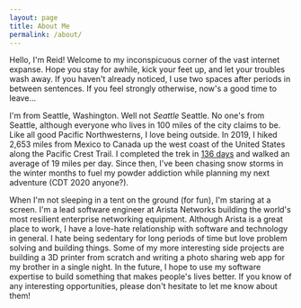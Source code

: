 ```yaml
---
layout: page
title: About Me
permalink: /about/
---
```


Hello, I'm Reid!  Welcome to my inconspicuous corner of the vast internet expanse.  Hope you stay for awhile, kick your feet up, and let your troubles wash away.  If you haven't already noticed, I use two spaces after periods in between sentences.  If you feel strongly otherwise, now's a good time to leave...

I'm from Seattle, Washington.  Well not *Seattle* Seattle.  No one's from Seattle, although everyone who lives in 100 miles of the city claims to be.  Like all good Pacific Northwesterns, I love being outside.  In 2019, I hiked 2,653 miles from Mexico to Canada up the west coast of the United States along the Pacific Crest Trail.  I completed the trek in [136 days](https://docs.google.com/spreadsheets/d/1VUCHmCiV1qDBgHM5udxTyLRSyirUIyrnapkPBt5erpY/edit#gid=0) and walked an average of 19 miles per day.  Since then, I've been chasing snow storms in the winter months to fuel my powder addiction while planning my next adventure (CDT 2020 anyone?).

When I'm not sleeping in a tent on the ground (for fun), I'm staring at a screen.  I'm a lead software engineer at Arista Networks building the world's most resilient enterprise networking equipment.  Although Arista is a great place to work, I have a love-hate relationship with software and technology in general.  I hate being sedentary for long periods of time but love problem solving and building things.  Some of my more interesting side projects are building a 3D printer from scratch and writing a photo sharing web app for my brother in a single night.  In the future, I hope to use my software expertise to build something that makes people's lives better.  If you know of any interesting opportunities, please don't hesitate to let me know about them!
	
<!--stackedit_data:
eyJoaXN0b3J5IjpbLTkyOTY3OTAwNyw2NzEwNjU2NDksLTQ4ND
A3MjIwOF19
-->